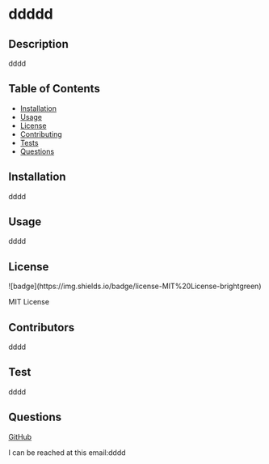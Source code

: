 
  # ddddd
  ## Description
  dddd

  ## Table of Contents
  * [Installation](#installation)
  * [Usage](#usage)
  * [License](#license)
  * [Contributing](#contributors)
  * [Tests](#test)
  * [Questions](#questions)
  
  ## Installation
  <p> dddd</p>

  ## Usage
  <p> dddd</p>

  ## License
  <p>![badge](https://img.shields.io/badge/license-MIT%20License-brightgreen)</p>
  <p>MIT License</p>

  ## Contributors
  <p>dddd</p>

  ## Test
  <p> dddd</p>
  
  ## Questions
  <a href = "https://github.com/kevinserrano"> GitHub </a>
  <p> I can be reached at this email:dddd</p>
  